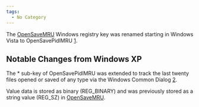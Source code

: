 ```yaml
---
tags:
  - No Category
---
```

The [OpenSaveMRU](opensavemru.md) Windows registry key was
renamed starting in Windows Vista to OpenSavePidlMRU
[1](https://www.forensicmag.com/Media/Default/ErrorPages/InternalServerError.htm?aspxerrorpath=/articles/2012/04/windows-7-registry-forensics-part-4).

## Notable Changes from Windows XP

The \* sub-key of OpenSavePidlMRU was extended to track the last twenty
files opened or saved of any type via the Windows Common Dialog
[2](https://www.sans.org/digital-forensics-incident-response/).

Value data is stored as binary (REG_BINARY) and was previously stored as
a string value (REG_SZ) in [OpenSaveMRU](opensavemru.md).